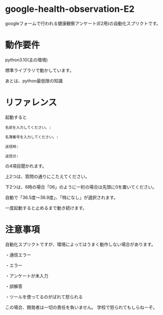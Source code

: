 # google-health-observation-E2
googleフォームで行われる健康観察アンケート(E2用)の自動化スプリクトです。

# 動作要件
python3.10(主の環境)

標準ライブラリで動かしています。

あとは、python最低限の知識

# リファレンス
起動すると

```
名前を入力してください。:

名簿番号を入力してください。:

送信時:

送信分:
```

の4項目聞かれます。

上2つは、質問の通りにこたえてください。

下2つは、6時の場合「06」のように一桁の場合は先頭に0を置いてください。

自動で「36.5度～36.9度」、「特になし」が選択されます。

一度起動すると止めるまで動き続けます。

# 注意事項
自動化スプリクトですが、環境によってはうまく動作しない場合があります。

・通信エラー

・エラー

・アンケートが未入力

・誤解答

・ツールを使ってるのがばれて怒られる

この場合、開発者は一切の責任を負いません。
学校で怒られてもしらねーぞ。
